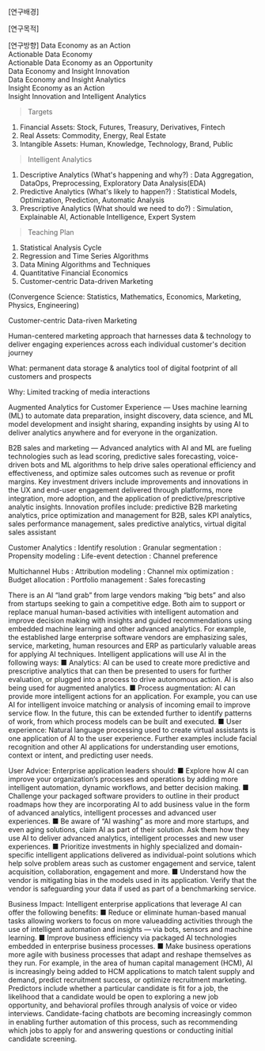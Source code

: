 [연구배경]


[연구목적]


[연구방향]
Data Economy as an Action  
Actionable Data Economy  
Actionable Data Economy as an Opportunity  
Data Economy and Insight Innovation  
Data Economy and Insight Analytics  
Insight Economy as an Action  
Insight Innovation and Intelligent Analytics  

> Targets
1) Financial Assets: Stock, Futures, Treasury, Derivatives, Fintech
2) Real Assets: Commodity, Energy, Real Estate
3) Intangible Assets: Human, Knowledge, Technology, Brand, Public

> Intelligent Analytics
1) Descriptive Analytics (What's happening and why?)
: Data Aggregation, DataOps, Preprocessing, Exploratory Data Analysis(EDA)
2) Predictive Analytics (What's likely to happen?)
: Statistical Models, Optimization, Prediction, Automatic Analysis
3) Prescriptive Analytics (What should we need to do?)
: Simulation, Explainable AI, Actionable Intelligence, Expert System

> Teaching Plan
1) Statistical Analysis Cycle
2) Regression and Time Series Algorithms
3) Data Mining Algorithms and Techniques
4) Quantitative Financial Economics
5) Customer-centric Data-driven Marketing

(Convergence Science: Statistics, Mathematics, Economics, Marketing, Physics, Engineering)








Customer-centric Data-riven Marketing

Human-centered marketing approach that harnesses data & technology to deliver engaging experiences across each individual customer's decition journey

What: permanent data storage & analytics tool of digital footprint of all customers and prospects

Why: Limited tracking of media interactions

Augmented Analytics for Customer Experience — Uses machine learning (ML) to automate
data preparation, insight discovery, data science, and ML model development and insight
sharing, expanding insights by using AI to deliver analytics anywhere and for everyone in the
organization.

B2B sales and marketing — Advanced analytics with AI and ML are fueling technologies such as
lead scoring, predictive sales forecasting, voice-driven bots and ML algorithms to help drive sales
operational efficiency and effectiveness, and optimize sales outcomes such as revenue or profit
margins. Key investment drivers include improvements and innovations in the UX and end-user
engagement delivered through platforms, more integration, more adoption, and the application of
predictive/prescriptive analytic insights.
Innovation profiles include: predictive B2B marketing analytics, price optimization and management
for B2B, sales KPI analytics, sales performance management, sales predictive analytics, virtual
digital sales assistant

Customer Analytics
: Identify resolution
: Granular segmentation
: Propensity modeling
: Life-event detection
: Channel preference

Multichannel Hubs
: Attribution modeling
: Channel mix optimization
: Budget allocation
: Portfolio management
: Sales forecasting

There is an AI “land grab” from large vendors making “big bets” and also from startups seeking to
gain a competitive edge. Both aim to support or replace manual human-based activities with
intelligent automation and improve decision making with insights and guided recommendations
using embedded machine learning and other advanced analytics. For example, the established
large enterprise software vendors are emphasizing sales, service, marketing, human resources and
ERP as particularly valuable areas for applying AI techniques.
Intelligent applications will use AI in the following ways:
■ Analytics: AI can be used to create more predictive and prescriptive analytics that can then be
presented to users for further evaluation, or plugged into a process to drive autonomous action.
AI is also being used for augmented analytics.
■ Process augmentation: AI can provide more intelligent actions for an application. For example,
you can use AI for intelligent invoice matching or analysis of incoming email to improve service
flow. In the future, this can be extended further to identify patterns of work, from which process
models can be built and executed.
■ User experience: Natural language processing used to create virtual assistants is one
application of AI to the user experience. Further examples include facial recognition and other
AI applications for understanding user emotions, context or intent, and predicting user needs.

User Advice: Enterprise application leaders should:
■ Explore how AI can improve your organization’s processes and operations by adding more
intelligent automation, dynamic workflows, and better decision making.
■ Challenge your packaged software providers to outline in their product roadmaps how they are
incorporating AI to add business value in the form of advanced analytics, intelligent processes
and advanced user experiences.
■ Be aware of “AI washing” as more and more startups, and even aging solutions, claim AI as part
of their solution. Ask them how they use AI to deliver advanced analytics, intelligent processes
and new user experiences.
■ Prioritize investments in highly specialized and domain-specific intelligent applications delivered
as individual-point solutions which help solve problem areas such as customer engagement and
service, talent acquisition, collaboration, engagement and more.
■ Understand how the vendor is mitigating bias in the models used in its application. Verify that
the vendor is safeguarding your data if used as part of a benchmarking service.

Business Impact: Intelligent enterprise applications that leverage AI can offer the following
benefits:
■ Reduce or eliminate human-based manual tasks allowing workers to focus on more valueadding
activities through the use of intelligent automation and insights — via bots, sensors and
machine learning.
■ Improve business efficiency via packaged AI technologies embedded in enterprise business
processes.
■ Make business operations more agile with business processes that adapt and reshape
themselves as they run.
For example, in the area of human capital management (HCM), AI is increasingly being added to
HCM applications to match talent supply and demand, predict recruitment success, or optimize
recruitment marketing. Predictors include whether a particular candidate is fit for a job, the
likelihood that a candidate would be open to exploring a new job opportunity, and behavioral
profiles through analysis of voice or video interviews. Candidate-facing chatbots are becoming
increasingly common in enabling further automation of this process, such as recommending which
jobs to apply for and answering questions or conducting initial candidate screening.


